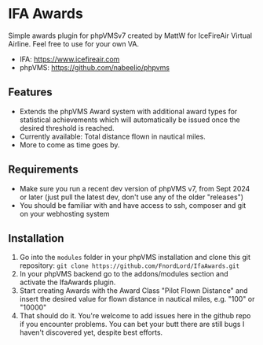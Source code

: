 # IFA Awards
Simple awards plugin for phpVMSv7 created by MattW for IceFireAir Virtual Airline. Feel free to use for your own VA.
* IFA: https://www.icefireair.com
* phpVMS: https://github.com/nabeelio/phpvms

## Features
* Extends the phpVMS Award system with additional award types for statistical achievements which will automatically be issued once the desired threshold is reached.
* Currently available: Total distance flown in nautical miles.
* More to come as time goes by.

## Requirements
* Make sure you run a recent dev version of phpVMS v7, from Sept 2024 or later (just pull the latest dev, don't use any of the older "releases")
* You should be familiar with and have access to ssh, composer and git on your webhosting system

## Installation
1. Go into the ```modules``` folder in your phpVMS installation and clone this git repository: ```git clone https://github.com/FnordLord/IfaAwards.git```
2. In your phpVMS backend go to the addons/modules section and activate the IfaAwards plugin.
3. Start creating Awards with the Award Class "Pilot Flown Distance" and insert the desired value for flown distance in nautical miles, e.g. "100" or "10000"
4. That should do it. You're welcome to add issues here in the github repo if you encounter problems. You can bet your butt there are still bugs I haven't discovered yet, despite best efforts.   
